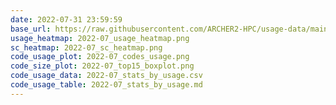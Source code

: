 ```yaml
---
date: 2022-07-31 23:59:59
base_url: https://raw.githubusercontent.com/ARCHER2-HPC/usage-data/main/allusers/2022/07
usage_heatmap: 2022-07_usage_heatmap.png
sc_heatmap: 2022-07_sc_heatmap.png
code_usage_plot: 2022-07_codes_usage.png
code_size_plot: 2022-07_top15_boxplot.png
code_usage_data: 2022-07_stats_by_usage.csv
code_usage_table: 2022-07_stats_by_usage.md
---
```

